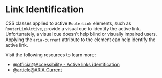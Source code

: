 # Link Identification

CSS classes applied to active `RouterLink` elements, such as `RouterLinkActive`, provide a visual cue to identify the active link. Unfortunately, a visual cue doesn't help blind or visually impaired users. Applying the `aria-current` attribute to the element can help identify the active link.

Visit the following resources to learn more:

- [@official@Accessibility - Active links identification](https://angular.dev/best-practices/a11y#active-links-identification)
- [@article@ARIA Current](https://developer.mozilla.org/en-US/docs/Web/Accessibility/ARIA/Attributes/aria-current)